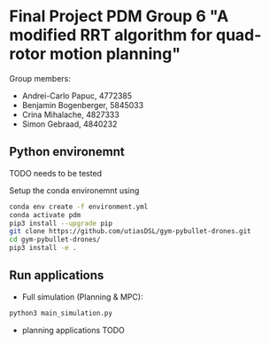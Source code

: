 # Final Project PDM Group 6 "A modified RRT algorithm for quad-rotor motion planning"
Group members:
- Andrei-Carlo Papuc, 4772385
- Benjamin Bogenberger, 5845033
- Crina Mihalache, 4827333
- Simon Gebraad, 4840232

## Python environemnt

TODO needs to be tested

Setup the conda environemnt using
``` bash
conda env create -f environment.yml
conda activate pdm
pip3 install --upgrade pip
git clone https://github.com/utiasDSL/gym-pybullet-drones.git
cd gym-pybullet-drones/
pip3 install -e .
```

## Run applications

- Full simulation (Planning & MPC):
``` bash
python3 main_simulation.py
```
- planning applications TODO
